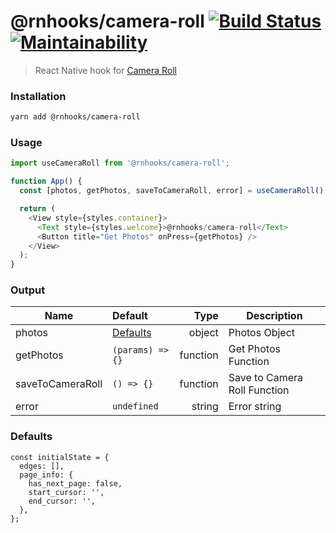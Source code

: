 # @rnhooks/camera-roll [![Build Status](https://travis-ci.com/react-native-hooks/camera-roll.svg?branch=master)](https://travis-ci.com/react-native-hooks/camera-roll) [![Maintainability](https://api.codeclimate.com/v1/badges/1193d3c7e4cac429b41d/maintainability)](https://codeclimate.com/github/react-native-hooks/camera-roll/maintainability)

> React Native hook for [Camera Roll](https://facebook.github.io/react-native/docs/cameraroll#docsNav)

### Installation

```bash
yarn add @rnhooks/camera-roll
```

### Usage

```js
import useCameraRoll from '@rnhooks/camera-roll';

function App() {
  const [photos, getPhotos, saveToCameraRoll, error] = useCameraRoll();

  return (
    <View style={styles.container}>
      <Text style={styles.welcome}>@rnhooks/camera-roll</Text>
      <Button title="Get Photos" onPress={getPhotos} />
    </View>
  );
}

```

### Output

| Name             | Default              | Type     | Description                  |
| ---------------- | :------------------- | --------:| ---------------------------- |
| photos           | [Defaults](#defaults)| object   | Photos Object                |
| getPhotos        | `(params) => {}`     | function | Get Photos Function          |
| saveToCameraRoll | `() => {}`           | function | Save to Camera Roll Function |
| error            | `undefined`          | string   | Error string                 |

### Defaults
```
const initialState = {
  edges: [],
  page_info: {
    has_next_page: false,
    start_cursor: '',
    end_cursor: '',
  },
};
```
